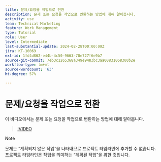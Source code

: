 ```yaml
---
title: 문제/요청을 작업으로 전환
description: 문제 또는 요청을 작업으로 변환하는 방법에 대해 알아봅니다.
activity: use
team: Technical Marketing
feature: Work Management
type: Tutorial
role: User
level: Intermediate
last-substantial-update: 2024-02-28T00:00:00Z
jira: KT-10069
exl-id: 1fd4d862-e44b-4c50-9663-70e727f6e9b7
source-git-commit: 7eb3c1265368a349e9483bc3aa00831068300b2e
workflow-type: tm+mt
source-wordcount: '63'
ht-degree: 57%

---
```


# 문제/요청을 작업으로 전환

이 비디오에서는 문제 또는 요청을 작업으로 변환하는 방법에 대해 알아봅니다.

>[!VIDEO](https://video.tv.adobe.com/v/3427605/?quality=12&learn=on)

>[!NOTE]
>
>문제는 “계획되지 않은 작업”을 나타내므로 프로젝트 타임라인에 추가할 수 없습니다. 프로젝트 타임라인은 작업을 의미하는 “계획된 작업”을 위한 것입니다.



